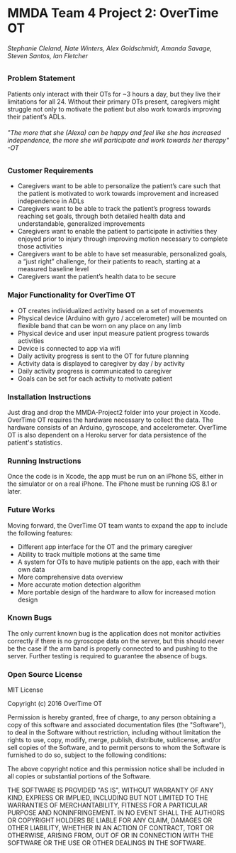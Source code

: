 MMDA Team 4 Project 2: OverTime OT
====
###### Stephanie Cleland, Nate Winters, Alex Goldschmidt, Amanda Savage, Steven Santos, Ian Fletcher

### Problem Statement
Patients only interact with their OTs for ~3 hours a day, but they live their limitations for all 24. Without their primary OTs present, caregivers might struggle not only to motivate the patient but also work towards improving their patient’s ADLs.
###### "The more that she (Alexa) can be happy and feel like she has increased independence, the more she will participate and work towards her therapy" -OT

### Customer Requirements
* Caregivers want to be able to personalize the patient’s care such that the patient is motivated to work towards improvement and increased independence in ADLs
* Caregivers want to be able to track the patient’s progress towards reaching set goals, through both detailed health data and understandable, generalized improvements
* Caregivers want to enable the patient to participate in activities they enjoyed prior to injury through improving motion necessary to complete those activities
* Caregivers want to be able to have set measurable, personalized goals, a “just right” challenge, for their patients to reach, starting at a measured baseline level
* Caregivers want the patient’s health data to be secure

### Major Functionality for OverTime OT
* OT creates individualized activity based on a set of movements
* Physical device (Arduino with gyro / accelerometer) will be mounted on flexible band that can be worn on any place on any limb 
* Physical device and user input measure patient progress towards activities
* Device is connected to app via wifi
* Daily activity progress is sent to the OT for future planning
* Activity data is displayed to caregiver by day / by activity
* Daily activity progress is communicated to caregiver 
* Goals can be set for each activity to motivate patient 

### Installation Instructions
Just drag and drop the MMDA-Project2 folder into your project in Xcode. OverTime OT requires the hardware necessary to collect 
the data. The hardware consists of an Arduino, gyroscope, and accelerometer. OverTime OT is also dependent on a Heroku
server for data persistence of the patient's statistics. 

### Running Instructions
Once the code is in Xcode, the app must be run on an iPhone 5S, either in the simulator or on a real iPhone. 
The iPhone must be running iOS 8.1 or later.

### Future Works
Moving forward, the OverTime OT team wants to expand the app to include the following features:
* Different app interface for the OT and the primary caregiver
* Ability to track multiple motions at the same time
* A system for OTs to have mutiple patients on the app, each with their own data
* More comprehensive data overview
* More accurate motion detection algorithm
* More portable design of the hardware to allow for increased motion design

### Known Bugs
The only current known bug is the application does not monitor activities correctly if there is no gyroscope 
data on the server, but this should never be the case if the arm band is properly connected to and pushing to 
the server. Further testing is required to guarantee the absence of bugs.

### Open Source License
MIT License

Copyright (c) 2016 OverTime OT

Permission is hereby granted, free of charge, to any person obtaining a copy
of this software and associated documentation files (the "Software"), to deal
in the Software without restriction, including without limitation the rights
to use, copy, modify, merge, publish, distribute, sublicense, and/or sell
copies of the Software, and to permit persons to whom the Software is
furnished to do so, subject to the following conditions:

The above copyright notice and this permission notice shall be included in all
copies or substantial portions of the Software.

THE SOFTWARE IS PROVIDED "AS IS", WITHOUT WARRANTY OF ANY KIND, EXPRESS OR
IMPLIED, INCLUDING BUT NOT LIMITED TO THE WARRANTIES OF MERCHANTABILITY,
FITNESS FOR A PARTICULAR PURPOSE AND NONINFRINGEMENT. IN NO EVENT SHALL THE
AUTHORS OR COPYRIGHT HOLDERS BE LIABLE FOR ANY CLAIM, DAMAGES OR OTHER
LIABILITY, WHETHER IN AN ACTION OF CONTRACT, TORT OR OTHERWISE, ARISING FROM,
OUT OF OR IN CONNECTION WITH THE SOFTWARE OR THE USE OR OTHER DEALINGS IN THE
SOFTWARE.
